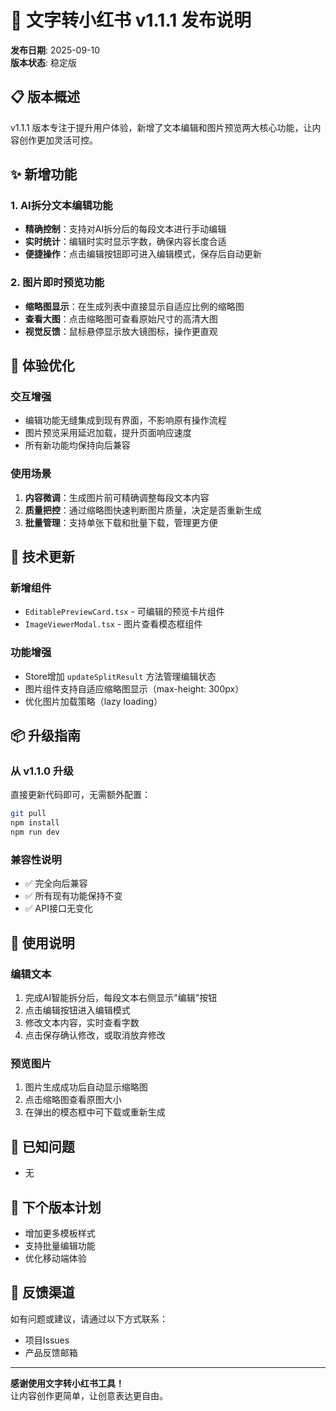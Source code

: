 # 🚀 文字转小红书 v1.1.1 发布说明

**发布日期**: 2025-09-10  
**版本状态**: 稳定版  

## 📋 版本概述

v1.1.1 版本专注于提升用户体验，新增了文本编辑和图片预览两大核心功能，让内容创作更加灵活可控。

## ✨ 新增功能

### 1. AI拆分文本编辑功能
- **精确控制**：支持对AI拆分后的每段文本进行手动编辑
- **实时统计**：编辑时实时显示字数，确保内容长度合适
- **便捷操作**：点击编辑按钮即可进入编辑模式，保存后自动更新

### 2. 图片即时预览功能
- **缩略图显示**：在生成列表中直接显示自适应比例的缩略图
- **查看大图**：点击缩略图可查看原始尺寸的高清大图
- **视觉反馈**：鼠标悬停显示放大镜图标，操作更直观

## 💪 体验优化

### 交互增强
- 编辑功能无缝集成到现有界面，不影响原有操作流程
- 图片预览采用延迟加载，提升页面响应速度
- 所有新功能均保持向后兼容

### 使用场景
1. **内容微调**：生成图片前可精确调整每段文本内容
2. **质量把控**：通过缩略图快速判断图片质量，决定是否重新生成
3. **批量管理**：支持单张下载和批量下载，管理更方便

## 🔧 技术更新

### 新增组件
- `EditablePreviewCard.tsx` - 可编辑的预览卡片组件
- `ImageViewerModal.tsx` - 图片查看模态框组件

### 功能增强
- Store增加 `updateSplitResult` 方法管理编辑状态
- 图片组件支持自适应缩略图显示（max-height: 300px）
- 优化图片加载策略（lazy loading）

## 📦 升级指南

### 从 v1.1.0 升级
直接更新代码即可，无需额外配置：
```bash
git pull
npm install
npm run dev
```

### 兼容性说明
- ✅ 完全向后兼容
- ✅ 所有现有功能保持不变
- ✅ API接口无变化

## 🎯 使用说明

### 编辑文本
1. 完成AI智能拆分后，每段文本右侧显示"编辑"按钮
2. 点击编辑按钮进入编辑模式
3. 修改文本内容，实时查看字数
4. 点击保存确认修改，或取消放弃修改

### 预览图片
1. 图片生成成功后自动显示缩略图
2. 点击缩略图查看原图大小
3. 在弹出的模态框中可下载或重新生成

## 🐛 已知问题
- 无

## 📝 下个版本计划
- 增加更多模板样式
- 支持批量编辑功能
- 优化移动端体验

## 💬 反馈渠道
如有问题或建议，请通过以下方式联系：
- 项目Issues
- 产品反馈邮箱

---

**感谢使用文字转小红书工具！**  
让内容创作更简单，让创意表达更自由。
